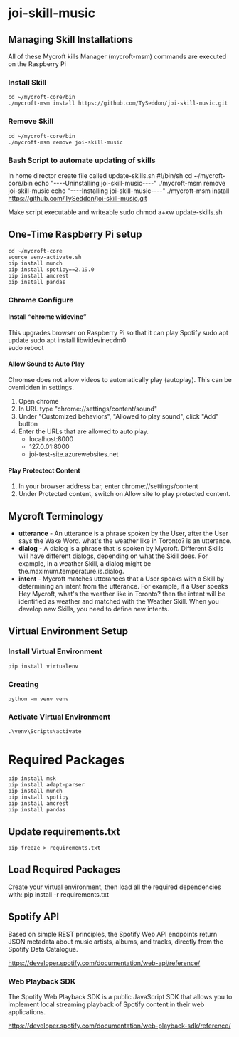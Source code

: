 # joi-skill-music

## Managing Skill Installations
All of these Mycroft kills Manager (mycroft-msm) commands are executed on the Raspberry Pi

### Install Skill
    cd ~/mycroft-core/bin
    ./mycroft-msm install https://github.com/TySeddon/joi-skill-music.git

### Remove Skill    
    cd ~/mycroft-core/bin
    ./mycroft-msm remove joi-skill-music

### Bash Script to automate updating of skills
In home director create file called update-skills.sh
    #!/bin/sh
    cd ~/mycroft-core/bin
    echo "----Uninstalling joi-skill-music----"
    ./mycroft-msm remove joi-skill-music
    echo "----Installing joi-skill-music----"
    ./mycroft-msm install https://github.com/TySeddon/joi-skill-music.git

Make script executable and writeable
    sudo chmod a+xw update-skills.sh

## One-Time Raspberry Pi setup
    cd ~/mycroft-core        
    source venv-activate.sh  
    pip install munch
    pip install spotipy==2.19.0
    pip install amcrest
    pip install pandas


### Chrome Configure

#### Install “chrome widevine”
This upgrades browser on Raspberry Pi so that it can play Spotify
    sudo apt update
    sudo apt install libwidevinecdm0    
    sudo reboot

#### Allow Sound to Auto Play
Chromse does not allow videos to automatically play (autoplay).  This can be overridden in settings.
1. Open chrome
2. In URL type "chrome://settings/content/sound"
3. Under "Customized behaviors", "Allowed to play sound", click "Add" button
4. Enter the URLs that are allowed to auto play.
    * localhost:8000
    * 127.0.01:8000
    * joi-test-site.azurewebsites.net

#### Play Protectect Content
1. In your browser address bar, enter chrome://settings/content
2. Under Protected content, switch on Allow site to play protected content.


## Mycroft Terminology

* **utterance** - An utterance is a phrase spoken by the User, after the User says the Wake Word. what's the weather like in Toronto? is an utterance.
* **dialog** - A dialog is a phrase that is spoken by Mycroft. Different Skills will have different dialogs, depending on what the Skill does. For example, in a weather Skill, a dialog might be the.maximum.temperature.is.dialog.
* **intent** - Mycroft matches utterances that a User speaks with a Skill by determining an intent from the utterance. For example, if a User speaks Hey Mycroft, what's the weather like in Toronto? then the intent will be identified as weather and matched with the Weather Skill. When you develop new Skills, you need to define new intents.

## Virtual Environment Setup

### Install Virtual Environment
    pip install virtualenv

### Creating 
    python -m venv venv

### Activate Virtual Environment
    .\venv\Scripts\activate

# Required Packages
    pip install msk
    pip install adapt-parser
    pip install munch
    pip install spotipy
    pip install amcrest
    pip install pandas

## Update requirements.txt
    pip freeze > requirements.txt

## Load Required Packages
Create your virtual environment, then load all the required dependencies with:
    pip install -r requirements.txt


## Spotify API
Based on simple REST principles, the Spotify Web API endpoints return JSON metadata about music artists, albums, and tracks, directly from the Spotify Data Catalogue.

https://developer.spotify.com/documentation/web-api/reference/

### Web Playback SDK
The Spotify Web Playback SDK is a public JavaScript SDK that allows you to implement local streaming playback of Spotify content in their web applications.

https://developer.spotify.com/documentation/web-playback-sdk/reference/
